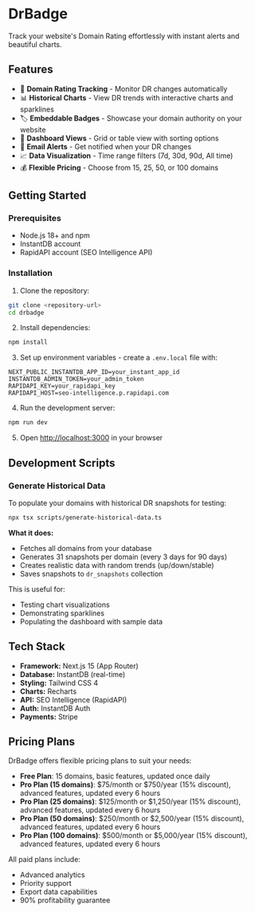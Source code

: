 # DrBadge

Track your website's Domain Rating effortlessly with instant alerts and beautiful charts.

## Features

- 🎯 **Domain Rating Tracking** - Monitor DR changes automatically
- 📊 **Historical Charts** - View DR trends with interactive charts and sparklines
- 🏷️ **Embeddable Badges** - Showcase your domain authority on your website
- 📱 **Dashboard Views** - Grid or table view with sorting options
- 🔔 **Email Alerts** - Get notified when your DR changes
- 📈 **Data Visualization** - Time range filters (7d, 30d, 90d, All time)
- 💰 **Flexible Pricing** - Choose from 15, 25, 50, or 100 domains

## Getting Started

### Prerequisites

- Node.js 18+ and npm
- InstantDB account
- RapidAPI account (SEO Intelligence API)

### Installation

1. Clone the repository:

```bash
git clone <repository-url>
cd drbadge
```

2. Install dependencies:

```bash
npm install
```

3. Set up environment variables - create a `.env.local` file with:

```env
NEXT_PUBLIC_INSTANTDB_APP_ID=your_instant_app_id
INSTANTDB_ADMIN_TOKEN=your_admin_token
RAPIDAPI_KEY=your_rapidapi_key
RAPIDAPI_HOST=seo-intelligence.p.rapidapi.com
```

4. Run the development server:

```bash
npm run dev
```

5. Open [http://localhost:3000](http://localhost:3000) in your browser

## Development Scripts

### Generate Historical Data

To populate your domains with historical DR snapshots for testing:

```bash
npx tsx scripts/generate-historical-data.ts
```

**What it does:**

- Fetches all domains from your database
- Generates 31 snapshots per domain (every 3 days for 90 days)
- Creates realistic data with random trends (up/down/stable)
- Saves snapshots to `dr_snapshots` collection

This is useful for:

- Testing chart visualizations
- Demonstrating sparklines
- Populating the dashboard with sample data

## Tech Stack

- **Framework:** Next.js 15 (App Router)
- **Database:** InstantDB (real-time)
- **Styling:** Tailwind CSS 4
- **Charts:** Recharts
- **API:** SEO Intelligence (RapidAPI)
- **Auth:** InstantDB Auth
- **Payments:** Stripe

## Pricing Plans

DrBadge offers flexible pricing plans to suit your needs:

- **Free Plan**: 15 domains, basic features, updated once daily
- **Pro Plan (15 domains)**: $75/month or $750/year (15% discount), advanced features, updated every 6 hours
- **Pro Plan (25 domains)**: $125/month or $1,250/year (15% discount), advanced features, updated every 6 hours
- **Pro Plan (50 domains)**: $250/month or $2,500/year (15% discount), advanced features, updated every 6 hours
- **Pro Plan (100 domains)**: $500/month or $5,000/year (15% discount), advanced features, updated every 6 hours

All paid plans include:
- Advanced analytics
- Priority support
- Export data capabilities
- 90% profitability guarantee
